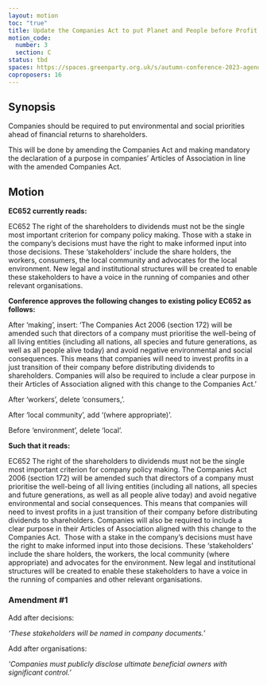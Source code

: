 ```yaml
---
layout: motion
toc: "true"
title: Update the Companies Act to put Planet and People before Profit
motion_code:
  number: 3
  section: C
status: tbd
spaces: https://spaces.greenparty.org.uk/s/autumn-conference-2023-agenda-forum/post/post/view?id=11166
coproposers: 16
---
```

## Synopsis

Companies should be required to put environmental and social priorities ahead of financial returns to shareholders.

This will be done by amending the Companies Act and making mandatory the declaration of a purpose in companies’ Articles of Association in line with the amended Companies Act.

## Motion

**EC652 currently reads:**

EC652 The right of the shareholders to dividends must not be the single most important criterion for company policy making. Those with a stake in the company’s decisions must have the right to make informed input into those decisions. These ‘stakeholders’ include the share holders, the workers, consumers, the local community and advocates for the local environment. New legal and institutional structures will be created to enable these stakeholders to have a voice in the running of companies and other relevant organisations.

**Conference approves the following changes to existing policy EC652 as follows:**

After ‘making’, insert: ‘The Companies Act 2006 (section 172) will be amended such that directors of a company must prioritise the well-being of all living entities (including all nations, all species and future generations, as well as all people alive today) and avoid negative environmental and social consequences. This means that companies will need to invest profits in a just transition of their company before distributing dividends to shareholders. Companies will also be required to include a clear purpose in their Articles of Association aligned with this change to the Companies Act.’

After ‘workers’, delete ‘consumers,’.

After ‘local community’, add ‘(where appropriate)’.

Before ‘environment’, delete ‘local’.

**Such that it reads:**

EC652 The right of the shareholders to dividends must not be the single most important criterion for company policy making. The Companies Act 2006 (section 172) will be amended such that directors of a company must prioritise the well-being of all living entities (including all nations, all species and future generations, as well as all people alive today) and avoid negative environmental and social consequences. This means that companies will need to invest profits in a just transition of their company before distributing dividends to shareholders. Companies will also be required to include a clear purpose in their Articles of Association aligned with this change to the Companies Act.  Those with a stake in the company’s decisions must have the right to make informed input into those decisions. These ‘stakeholders’ include the share holders, the workers, the local community (where appropriate) and advocates for the environment. New legal and institutional structures will be created to enable these stakeholders to have a voice in the running of companies and other relevant organisations.


<div class="amendment amendment-tbd">
<div class="d-flex justify-content-between align-items-start">
<h3 id="amendment-1">Amendment #1</h3>
</div>
    
<p>Add after decisions:</p>

<p><em>‘These stakeholders will be named in company documents.’</em></p>

<p>Add after organisations:</p>

<p><em>'Companies must publicly disclose ultimate beneficial owners with significant control.’</em></p>
  
</div>          
            

</div>